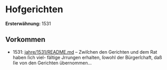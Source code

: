 # Hofgerichten

**Ersterwähnung:** 1531

## Vorkommen
- 1531: [jahre/1531/README.md](../jahre/1531/README.md) – Zwiſchen den Gerichten und dem Rat haben ſich viel-
fältige Jrrungen erhalten, ſowohl der Bürgerſchaft, daß
ſie von den Gerichten übernommen...
